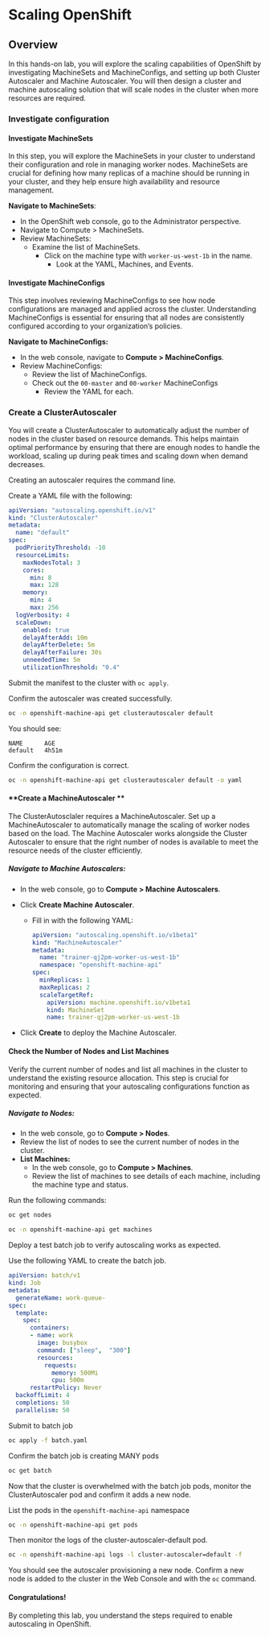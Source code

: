 # Scaling OpenShift 

## Overview

In this hands-on lab, you will explore the scaling capabilities of OpenShift by investigating MachineSets and MachineConfigs, and setting up both Cluster Autoscaler and Machine Autoscaler. You will then design a cluster and machine autoscaling solution that will scale nodes in the cluster when more resources are required.

### Investigate configuration

#### Investigate MachineSets

In this step, you will explore the MachineSets in your cluster to understand their configuration and role in managing worker nodes. MachineSets are crucial for defining how many replicas of a machine should be running in your cluster, and they help ensure high availability and resource management.

**Navigate to MachineSets**:

* In the OpenShift web console, go to the Administrator perspective.
* Navigate to Compute > MachineSets.
* Review MachineSets:
  * Examine the list of MachineSets.
    * Click on the machine type with `worker-us-west-1b` in the name. 
      * Look at the YAML, Machines, and Events. 



#### Investigate MachineConfigs

This step involves reviewing MachineConfigs to see how node configurations are managed and applied across the cluster. Understanding MachineConfigs is essential for ensuring that all nodes are consistently configured according to your organization’s policies.

**Navigate to MachineConfigs:**

* In the web console, navigate to **Compute > MachineConfigs**.
* Review MachineConfigs:
  * Review the list of MachineConfigs.
  * Check out the `00-master` and `00-worker` MachineConfigs
    * Review the YAML for each. 

### Create a ClusterAutoscaler

You will create a ClusterAutoscaler to automatically adjust the number of nodes in the cluster based on resource demands. This helps maintain optimal performance by ensuring that there are enough nodes to handle the workload, scaling up during peak times and scaling down when demand decreases.



Creating an autoscaler requires the command line. 

Create a YAML file with the following: 

```yaml
apiVersion: "autoscaling.openshift.io/v1"
kind: "ClusterAutoscaler"
metadata:
  name: "default"
spec:
  podPriorityThreshold: -10
  resourceLimits:
    maxNodesTotal: 3
    cores:
      min: 8
      max: 128
    memory:
      min: 4
      max: 256
  logVerbosity: 4
  scaleDown:
    enabled: true
    delayAfterAdd: 10m
    delayAfterDelete: 5m
    delayAfterFailure: 30s
    unneededTime: 5m
    utilizationThreshold: "0.4"
```

Submit the manifest to the cluster with `oc apply`. 



Confirm the autoscaler was created successfully. 

```bash
oc -n openshift-machine-api get clusterautoscaler default
```



You should see: 

```
NAME      AGE
default   4h51m
```



Confirm the configuration is correct. 

```bash
oc -n openshift-machine-api get clusterautoscaler default -o yaml
```



#### **Create a MachineAutoscaler **

The ClusterAutosclaler requires a MachineAutoscaler. Set up a MachineAutoscaler to automatically manage the scaling of worker nodes based on the load. The Machine Autoscaler works alongside the Cluster Autoscaler to ensure that the right number of nodes is available to meet the resource needs of the cluster efficiently.



##### **Navigate to Machine Autoscalers:**

* In the web console, go to **Compute > Machine Autoscalers**.

* Click **Create Machine Autoscaler**.

  * Fill in with the following YAML:

    ```yaml
    apiVersion: "autoscaling.openshift.io/v1beta1"
    kind: "MachineAutoscaler"
    metadata:
      name: "trainer-qj2pm-worker-us-west-1b"
      namespace: "openshift-machine-api"
    spec:
      minReplicas: 1
      maxReplicas: 2
      scaleTargetRef:
        apiVersion: machine.openshift.io/v1beta1
        kind: MachineSet
        name: trainer-qj2pm-worker-us-west-1b
    ```

* Click **Create** to deploy the Machine Autoscaler.



#### **Check the Number of Nodes and List Machines**

Verify the current number of nodes and list all machines in the cluster to understand the existing resource allocation. This step is crucial for monitoring and ensuring that your autoscaling configurations function as expected.



##### **Navigate to Nodes:**

* In the web console, go to **Compute > Nodes**.
* Review the list of nodes to see the current number of nodes in the cluster.
* **List Machines:**
  * In the web console, go to **Compute > Machines**.
  * Review the list of machines to see details of each machine, including the machine type and status.

Run the following commands: 

```bash
oc get nodes 
```

```bash
oc -n openshift-machine-api get machines
```



Deploy a test batch job to verify autoscaling works as expected. 

Use the following YAML to create the batch job. 

```yaml
apiVersion: batch/v1
kind: Job
metadata:
  generateName: work-queue-
spec:
  template:
    spec:
      containers:
      - name: work
        image: busybox
        command: ["sleep",  "300"]
        resources:
          requests:
            memory: 500Mi
            cpu: 500m
      restartPolicy: Never
  backoffLimit: 4
  completions: 50
  parallelism: 50
```



Submit to batch job

```bash
oc apply -f batch.yaml 
```



Confirm the batch job is creating MANY pods

```bash
oc get batch 
```



Now that the cluster is overwhelmed with the batch job pods, monitor the ClusterAutoscaler pod and confirm it adds a new node. 

List the pods in the `openshift-machine-api` namespace 

```bash
oc -n openshift-machine-api get pods
```



Then monitor the logs of the cluster-autoscaler-default pod.

```bash
oc -n openshift-machine-api logs -l cluster-autoscaler=default -f
```



You should see the autoscaler provisioning a new node. Confirm a new node is added to the cluster in the Web Console and with the `oc` command. 



#### Congratulations! 

By completing this lab, you understand the steps required to enable autoscaling in OpenShift. 

